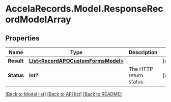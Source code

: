 # AccelaRecords.Model.ResponseRecordModelArray
## Properties

Name | Type | Description | Notes
------------ | ------------- | ------------- | -------------
**Result** | [**List&lt;RecordAPOCustomFormsModel&gt;**](RecordAPOCustomFormsModel.md) |  | [optional] 
**Status** | **int?** | The HTTP return status. | [optional] 

[[Back to Model list]](../README.md#documentation-for-models) [[Back to API list]](../README.md#documentation-for-api-endpoints) [[Back to README]](../README.md)

